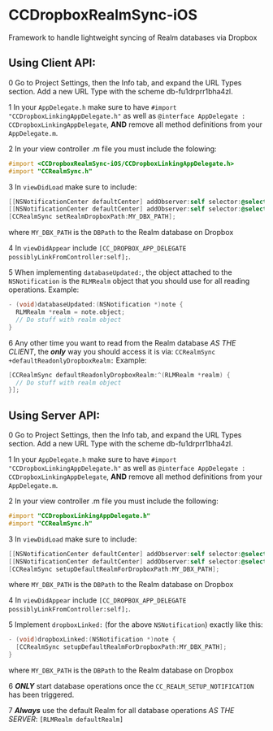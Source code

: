 CCDropboxRealmSync-iOS
======================

Framework to handle lightweight syncing of Realm databases via Dropbox

## Using Client API:

0 Go to Project Settings, then the Info tab, and expand the URL Types section. Add a new URL Type with the scheme db-fu1drprr1bha4zl.

1 In your `AppDelegate.h` make sure to have `#import "CCDropboxLinkingAppDelegate.h"` as well as `@interface AppDelegate : CCDropboxLinkingAppDelegate`, <b>AND</b> remove all method definitions from your `AppDelegate.m`.

2 In your view controller .m file you must include the folowing:
```objectivec
#import <CCDropboxRealmSync-iOS/CCDropboxLinkingAppDelegate.h>
#import "CCRealmSync.h"
```
3 In `viewDidLoad` make sure to include:
```objectivec
[[NSNotificationCenter defaultCenter] addObserver:self selector:@selector(databaseUpdated:) name:CC_NEW_REALM_NOTIFICATION object:nil]; // Sign up for notifications for the Realm Database
[[NSNotificationCenter defaultCenter] addObserver:self selector:@selector(reloadUIBecauseDropboxIsLinkedNow) name:CC_DROPBOX_LINK_NOTIFICATION object:nil];
[CCRealmSync setRealmDropboxPath:MY_DBX_PATH];
```
where `MY_DBX_PATH` is the `DBPath` to the Realm database on Dropbox

4 In `viewDidAppear` include `[CC_DROPBOX_APP_DELEGATE possiblyLinkFromController:self];`.

5 When implementing `databaseUpdated:`, the object attached to the `NSNotification` is the `RLMRealm` object that you should use for all reading operations. Example:
```objectivec
- (void)databaseUpdated:(NSNotification *)note {
  RLMRealm *realm = note.object; 
  // Do stuff with realm object
}
```

6 Any other time you want to read from the Realm database _AS THE CLIENT_, the **_only_** way you should access it is via: `CCRealmSync +defaultReadonlyDropboxRealm:` Example:
```objectivec
[CCRealmSync defaultReadonlyDropboxRealm:^(RLMRealm *realm) {
  // Do stuff with realm object
}];
```
## Using Server API:

0 Go to Project Settings, then the Info tab, and expand the URL Types section. Add a new URL Type with the scheme db-fu1drprr1bha4zl.

1 In your `AppDelegate.h` make sure to have `#import "CCDropboxLinkingAppDelegate.h"` as well as `@interface AppDelegate : CCDropboxLinkingAppDelegate`, <b>AND</b> remove all method definitions from your `AppDelegate.m`.

2 In your view controller .m file you must include the following:
```objectivec
#import "CCDropboxLinkingAppDelegate.h"
#import "CCRealmSync.h"
```

3 In `viewDidLoad` make sure to include:
```objectivec
[[NSNotificationCenter defaultCenter] addObserver:self selector:@selector(dropboxLinked:) name:CC_DROPBOX_LINK_NOTIFICATION object:nil];
[[NSNotificationCenter defaultCenter] addObserver:self selector:@selector(startDatabaseOperations) name:CC_REALM_SETUP_NOTIFICATION object:nil];
[CCRealmSync setupDefaultRealmForDropboxPath:MY_DBX_PATH];
```
where `MY_DBX_PATH` is the `DBPath` to the Realm database on Dropbox

4 In `viewDidAppear` include `[CC_DROPBOX_APP_DELEGATE possiblyLinkFromController:self];`.

5 Implement `dropboxLinked:` (for the above `NSNotification`) exactly like this:
```objectivec
- (void)dropboxLinked:(NSNotification *)note {
  [CCRealmSync setupDefaultRealmForDropboxPath:MY_DBX_PATH];
}
```
where `MY_DBX_PATH` is the `DBPath` to the Realm database on Dropbox

6 **_ONLY_** start database operations once the `CC_REALM_SETUP_NOTIFICATION` has been triggered.

7 **_Always_** use the default Realm for all database operations _AS THE SERVER_: `[RLMRealm defaultRealm]`
